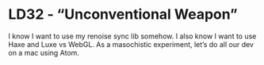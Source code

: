 # LD32 - “Unconventional Weapon”

I know I want to use my renoise sync lib somehow.
I also know I want to use Haxe and Luxe vs WebGL.
As a masochistic experiment, let’s do all our dev on a mac using Atom.


